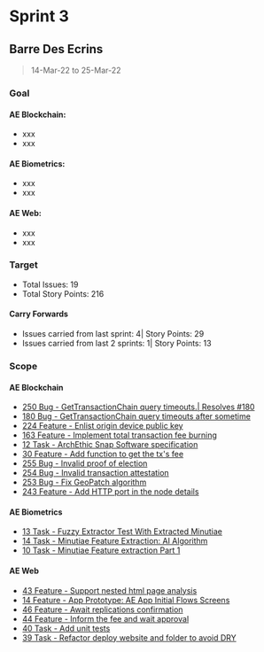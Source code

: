 # Sprint 3

## Barre Des Ecrins

> 14-Mar-22 to 25-Mar-22

### Goal

#### AE Blockchain:
- xxx
- xxx

#### AE Biometrics: 
- xxx
- xxx

#### AE Web: 
- xxx
- xxx

### Target
- Total Issues: 19
- Total Story Points: 216

#### Carry Forwards
- Issues carried from last sprint: 4| Story Points: 29
- Issues carried from last 2 sprints: 1| Story Points: 13

### Scope

#### AE Blockchain
 - [250 Bug - GetTransactionChain query timeouts.| Resolves #180](https://github.com/archethic-foundation/archethic-node/issues/250)
 - [180 Bug - GetTransactionChain query timeouts after sometime](https://github.com/archethic-foundation/archethic-node/issues/180)
 - [224 Feature - Enlist origin device public key](https://github.com/archethic-foundation/archethic-node/issues/224)
 - [163 Feature - Implement total transaction fee burning](https://github.com/archethic-foundation/archethic-node/issues/163)
 - [12 Task - ArchEthic Snap Software specification](https://github.com/archethic-foundation/archethic-snap/issues/12)
 - [30 Feature - Add function to get the tx's fee](https://github.com/archethic-foundation/libjs/issues/30)
 - [255 Bug - Invalid proof of election](https://github.com/archethic-foundation/archethic-node/issues/255)
 - [254 Bug - Invalid transaction attestation](https://github.com/archethic-foundation/archethic-node/issues/254)
 - [253 Bug - Fix GeoPatch algorithm](https://github.com/archethic-foundation/archethic-node/issues/253)
 - [243 Feature - Add HTTP port in the node details](https://github.com/archethic-foundation/archethic-node/issues/243)


#### AE Biometrics
 - [13 Task - Fuzzy Extractor Test With Extracted Minutiae](https://github.com/archethic-foundation/biometrics-seed-extraction/issues/13)
 - [14 Task - Minutiae Feature Extraction: AI Algorithm](https://github.com/archethic-foundation/biometrics-seed-extraction/issues/14)
 - [10 Task - Minutiae Feature extraction Part 1](https://github.com/archethic-foundation/biometrics-seed-extraction/issues/10)


#### AE Web
 - [43 Feature - Support nested html page analysis](https://github.com/archethic-foundation/aeweb-cli/issues/43)
 - [14 Feature - App Prototype: AE App Initial Flows Screens](https://github.com/archethic-foundation/dapp-bin/issues/14)
 - [46 Feature - Await replications confirmation](https://github.com/archethic-foundation/aeweb-cli/issues/46)
 - [44 Feature - Inform the fee and wait approval](https://github.com/archethic-foundation/aeweb-cli/issues/44)
 - [40 Task - Add unit tests](https://github.com/archethic-foundation/aeweb-cli/issues/40)
 - [39 Task - Refactor deploy website and folder to avoid DRY](https://github.com/archethic-foundation/aeweb-cli/issues/39)


